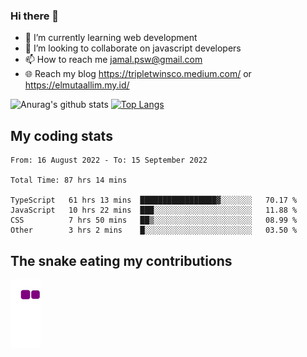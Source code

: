 ### Hi there 👋

<!--
**padepokanpenguin/padepokanpenguin** is a ✨ _special_ ✨ repository because its `README.md` (this file) appears on your GitHub profile.
-->

- 🌱 I’m currently learning  web development
- 👯 I’m looking to collaborate on javascript developers
- 📫 How to reach me jamal.psw@gmail.com
- 🌐 Reach my blog https://tripletwinsco.medium.com/ or https://elmutaallim.my.id/

![Anurag's github stats](https://github-readme-stats.vercel.app/api?username=padepokanpenguin&count_private=true&disable_animations=false&show_icons=true&theme=default)
[![Top Langs](https://github-readme-stats.vercel.app/api/top-langs/?username=padepokanpenguin&theme=default&layout=compact)](https://github.com/padepokanpenguin)

## My coding stats

<!--START_SECTION:waka-->

```text
From: 16 August 2022 - To: 15 September 2022

Total Time: 87 hrs 14 mins

TypeScript   61 hrs 13 mins  █████████████████▓░░░░░░░   70.17 %
JavaScript   10 hrs 22 mins  ███░░░░░░░░░░░░░░░░░░░░░░   11.88 %
CSS          7 hrs 50 mins   ██▒░░░░░░░░░░░░░░░░░░░░░░   08.99 %
Other        3 hrs 2 mins    █░░░░░░░░░░░░░░░░░░░░░░░░   03.50 %
```

<!--END_SECTION:waka-->


## The snake eating my contributions
![snake gif](https://github.com/padepokanpenguin/padepokanpenguin/blob/output/github-contribution-grid-snake.gif)
